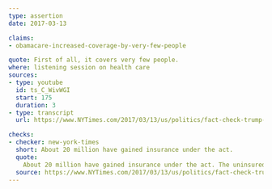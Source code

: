 ```yaml
---
type: assertion
date: 2017-03-13

claims:
- obamacare-increased-coverage-by-very-few-people

quote: First of all, it covers very few people.
where: listening session on health care
sources:
- type: youtube
  id: ts_C_WivWGI
  start: 175
  duration: 3
- type: transcript
  url: https://www.NYTimes.com/2017/03/13/us/politics/fact-check-trump-obamacare-health-care.html

checks:
- checker: new-york-times
  short: About 20 million have gained insurance under the act.
  quote:
    About 20 million have gained insurance under the act. The uninsured rate fell to 10.9 percent at the end of last year, according to Gallup, compared with 17.1 percent at the end of 2013. Analysis from the Commonwealth Fund concluded that the Affordable Care Act was responsible for a majority of the decline.
  source: https://www.NYTimes.com/2017/03/13/us/politics/fact-check-trump-obamacare-health-care.html
---
```

